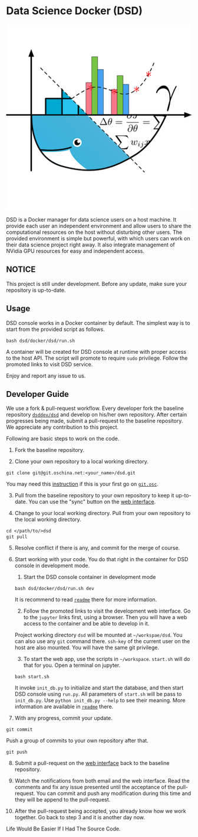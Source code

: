 # Data Science Docker (DSD)

![DSD logo](logo.png)

DSD is a Docker manager for data science users on a host machine.
It provide each user an independent environment and allow users to share the computational resources on the host without disturbing other users.
The provided environment is simple but powerful, with which users can work on their data science project right away.
It also integrate management of NVidia GPU resources for easy and independent access.

## NOTICE

This project is still under development.
Before any update, make sure your repository is up-to-date.

## Usage

DSD console works in a Docker container by default.
The simplest way is to start from the provided script as follows.
```
bash dsd/docker/dsd/run.sh
```
A container will be created for DSD console at runtime with proper access to the host API.
The script will promote to require `sudo` privilege.
Follow the promoted links to visit DSD service.

Enjoy and report any issue to us.

## Developer Guide

We use a fork & pull-request workflow.
Every developer fork the baseline repository [`dsddev/dsd`](https://git.oschina.net/dsddev/dsd) and develop on his/her own repository.
After certain progresses being made, submit a pull-request to the baseline repository.
We appreciate any contribution to this project.

Following are basic steps to work on the code.

1. Fork the baseline repository.

2. Clone your own repository to a local working directory.
```
git clone git@git.oschina.net:<your_name>/dsd.git
```
You may need this [instruction](https://git.oschina.net/oschina/git-osc/wikis/%E5%B8%AE%E5%8A%A9#ssh-keys) if this is your first go on [`git.osc`](https://git.oschina.net).

3. Pull from the baseline repository to your own repository to keep it up-to-date.
You can use the "sync" button on the [web interface](https://git.oschina.net/<your_name>/dsd).

4. Change to your local working directory. Pull from your own repository to the local working directory.
```
cd </path/to/>dsd
git pull
```

5. Resolve conflict if there is any, and commit for the merge of course.

6. Start working with your code. You do that right in the container for DSD console in development mode.

    1. Start the DSD console container in development mode
    ```
    bash dsd/docker/dsd/run.sh dev
    ```
    It is recommend to read [`readme`](docker/dsd/readme.md) there for more information.

    2. Follow the promoted links to visit the development web interface.
    Go to the `jupyter` links first, using a browser.
    Then you will have a web access to the container and be able to develop in it.

    Project working directory `dsd` will be mounted at `~/workspae/dsd`.
    You can also use any `git` command there.
    `ssh-key` of the current user on the host are also mounted.
    You will have the same git privilege.

    3. To start the web app, use the scripts in `~/workspace`.
    `start.sh` will do that for you.
    Open a terminal on jupyter.
    ```
    bash start.sh
    ```
    It invoke `init_db.py` to initialize and start the database, and then start DSD console using `run.py`.
    All parameters of `start.sh` will be pass to `init_db.py`.
    Use `python init_db.py --help` to see their meaning.
    More information are available in [`readme`](workspace/readme.md) there.

7. With any progress, commit your update.
```
git commit
```
Push a group of commits to your own repository after that.
```
git push
```

8. Submit a pull-request on the [web interface](https://git.oschina.net/<your_name>/dsd) back to the baseline repository.

9. Watch the notifications from both email and the web interface.
Read the comments and fix any issue presented until the acceptance of the pull-request.
You can commit and push any modification during this time and they will be append to the pull-request.

10. After the pull-request being accepted, you already know how we work together.
Go back to step 3 and it is another day now.

Life Would Be Easier If I Had The Source Code.
